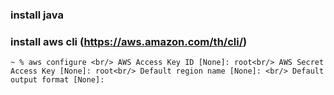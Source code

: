 ### install java
### install aws cli (https://aws.amazon.com/th/cli/)
`
    ~ % aws configure <br/>
    AWS Access Key ID [None]: root<br/>
    AWS Secret Access Key [None]: root<br/>
    Default region name [None]: <br/>
    Default output format [None]:
`
